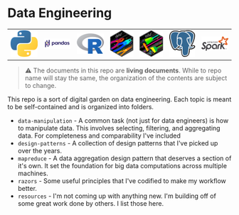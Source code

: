 # Data Engineering

<table style="width:100%">
  <tr>
    <td><img src="images/python.png"></td>
    <td><img src="images/pandas.png"></td>
    <td><img src="images/r.png"></td>
    <td><img src="images/dplyr.png"></td>
    <td><img src="images/tidyr.png"></td>
    <td><img src="images/postgres.png"></td>
    <td><img src="images/spark.png"></td>
  </tr>
</table>

> :warning: The documents in this repo are **living documents**. While to repo name will stay the same, the organization of the contents are subject to change.

This repo is a sort of digital garden on data engineering. Each topic is meant to be self-contained and is organized into folders.

* `data-manipulation` - A common task (not just for data engineers) is how to manipulate data. This involves selecting, filtering, and aggregating data. For completeness and comparability I've included 
* `design-patterns` - A collection of design patterns that I've picked up over the years.
* `mapreduce` - A data aggregation design pattern that deserves a section of it's own. It set the foundation for big data computations across multiple machines.
* `razors` - Some useful principles that I've codified to make my workflow better.
* `resources` - I'm not coming up with anything new. I'm building off of some great work done by others. I list those here.